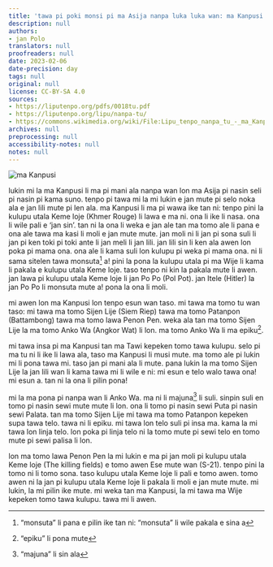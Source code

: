 ```yaml
---
title: 'tawa pi poki monsi pi ma Asija nanpa luka luka wan: ma Kanpusi'
description: null
authors:
- jan Polo
translators: null
proofreaders: null
date: 2023-02-06
date-precision: day
tags: null
original: null
license: CC-BY-SA 4.0
sources:
- https://liputenpo.org/pdfs/0018tu.pdf
- https://liputenpo.org/lipu/nanpa-tu/
- https://commons.wikimedia.org/wiki/File:Lipu_tenpo_nanpa_tu_-_ma_Kanpusi.png
archives: null
preprocessing: null
accessibility-notes: null
notes: null
---
```


![ma Kanpusi](https://upload.wikimedia.org/wikipedia/commons/d/d2/Lipu_tenpo_nanpa_tu_-_ma_Kanpusi.png)

lukin mi la ma Kanpusi li ma pi mani ala nanpa wan lon ma Asija pi nasin seli pi nasin pi kama suno. tenpo pi tawa mi la mi lukin e jan mute pi selo noka ala e jan lili mute pi len ala. ma Kanpusi li ma pi wawa ike tan ni: tenpo pini la kulupu utala Keme loje (Khmer Rouge) li lawa e ma ni. ona li ike li nasa. ona li wile pali e ‘jan sin’. tan ni la ona li weka e jan ale tan ma tomo ale li pana e ona ale tawa ma kasi li moli e jan mute mute. jan moli ni li jan pi sona suli li jan pi ken toki pi toki ante li jan meli li jan lili. jan lili sin li ken ala awen lon poka pi mama ona. ona ale li kama suli lon kulupu pi weka pi mama ona. ni li sama sitelen tawa monsuta[^1] a! pini la pona la kulupu utala pi ma Wije li kama li pakala e kulupu utala Keme loje. taso tenpo ni kin la pakala mute li awen. jan lawa pi kulupu utala Keme loje li jan Po Po (Pol Pot). jan Itele (Hitler) la jan Po Po li monsuta mute a! pona la ona li moli.

mi awen lon ma Kanpusi lon tenpo esun wan taso. mi tawa ma tomo tu wan taso: mi tawa ma tomo Sijen Lije (Siem Riep) tawa ma tomo Patanpon (Battambong) tawa ma tomo lawa Penon Pen. weka ala tan ma tomo Sijen Lije la ma tomo Anko Wa (Angkor Wat) li lon. ma tomo Anko Wa li ma epiku[^2].

mi tawa insa pi ma Kanpusi tan ma Tawi kepeken tomo tawa kulupu. selo pi ma tu ni li ike li lawa ala, taso ma Kanpusi li musi mute. ma tomo ale pi lukin mi li pona tawa mi. taso jan pi mani ala li mute. pana lukin la ma tomo Sijen Lije la jan lili wan li kama tawa mi li wile e ni: mi esun e telo walo tawa ona! mi esun a. tan ni la ona li pilin pona!

[^1]: “monsuta” li pana e pilin ike tan ni: “monsuta” li wile pakala e sina a
[^2]: “epiku” li pona mute

mi la ma pona pi nanpa wan li Anko Wa. ma ni li majuna[^3] li suli. sinpin suli en tomo pi nasin sewi mute mute li lon. ona li tomo pi nasin sewi Puta pi nasin sewi Palata. tan ma tomo Sijen Lije mi tawa ma tomo Patanpon kepeken supa tawa telo. tawa ni li epiku. mi tawa lon telo suli pi insa ma. kama la mi tawa lon linja telo. lon poka pi linja telo ni la tomo mute pi sewi telo en tomo mute pi sewi palisa li lon.

lon ma tomo lawa Penon Pen la mi lukin e ma pi jan moli pi kulupu utala Keme loje (The killing fields) e tomo awen Ese mute wan (S-21). tenpo pini la tomo ni li tomo sona. taso kulupu utala Keme loje li pali e tomo awen. tomo awen ni la jan pi kulupu utala Keme loje li pakala li moli e jan mute mute. mi lukin, la mi pilin ike mute. mi weka tan ma Kanpusi, la mi tawa ma Wije kepeken tomo tawa kulupu. tawa mi li awen.

[^3]: “majuna” li sin ala